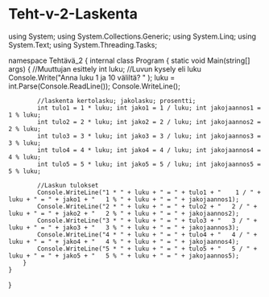 # Teht-v-2-Laskenta
using System;
using System.Collections.Generic;
using System.Linq;
using System.Text;
using System.Threading.Tasks;

namespace Tehtävä_2
{
    internal class Program
    {
        static void Main(string[] args)
        {
            //Muuttujan esittely
            int luku;
            //Luvun kysely eli luku
            Console.Write("Anna luku 1 ja 10 väliltä? " );
            luku = int.Parse(Console.ReadLine());
            Console.WriteLine();

            //laskenta kertolasku; jakolasku; prosentti;
            int tulo1 = 1 * luku; int jako1 = 1 / luku; int jakojaannos1 = 1 % luku;
            int tulo2 = 2 * luku; int jako2 = 2 / luku; int jakojaannos2 = 2 % luku;
            int tulo3 = 3 * luku; int jako3 = 3 / luku; int jakojaannos3 = 3 % luku;
            int tulo4 = 4 * luku; int jako4 = 4 / luku; int jakojaannos4 = 4 % luku;
            int tulo5 = 5 * luku; int jako5 = 5 / luku; int jakojaannos5 = 5 % luku;

            //Laskun tulokset
            Console.WriteLine("1 * " + luku + " = " + tulo1 + "    1 / " + luku + " = " + jako1 + "   1 % " + luku + " = " + jakojaannos1);
            Console.WriteLine("2 * " + luku + " = " + tulo2 + "   2 / " + luku + " = " + jako2 + "   2 % " + luku + " = " + jakojaannos2);
            Console.WriteLine("3 * " + luku + " = " + tulo3 + "   3 / " + luku + " = " + jako3 + "   3 % " + luku + " = " + jakojaannos3);
            Console.WriteLine("4 * " + luku + " = " + tulo4 + "   4 / " + luku + " = " + jako4 + "   4 % " + luku + " = " + jakojaannos4);
            Console.WriteLine("5 * " + luku + " = " + tulo5 + "   5 / " + luku + " = " + jako5 + "   5 % " + luku + " = " + jakojaannos5);
        }
    }
}
